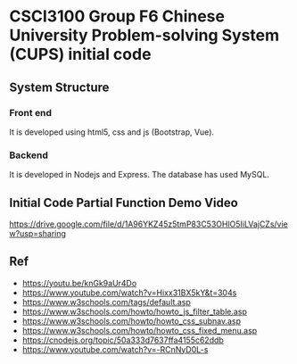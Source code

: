 # CSCI3100 Group F6 Chinese University Problem-solving System (CUPS) initial code

## System Structure
### Front end
It is developed using html5, css and js (Bootstrap, Vue).

### Backend
It is developed in Nodejs and Express.
The database has used MySQL.

## Initial Code Partial Function Demo Video
https://drive.google.com/file/d/1A96YKZ45z5tmP83C53OHlO5IiLVajCZs/view?usp=sharing

## Ref
- https://youtu.be/knGk9aUr4Do
- https://www.youtube.com/watch?v=Hixx31BX5kY&t=304s 
- https://www.w3schools.com/tags/default.asp
- https://www.w3schools.com/howto/howto_js_filter_table.asp
- https://www.w3schools.com/howto/howto_css_subnav.asp
- https://www.w3schools.com/howto/howto_css_fixed_menu.asp
- https://cnodejs.org/topic/50a333d7637ffa4155c62ddb
- https://www.youtube.com/watch?v=-RCnNyD0L-s
